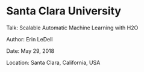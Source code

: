 # Santa Clara University

Talk: Scalable Automatic Machine Learning with H2O

Author: Erin LeDell

Date: May 29, 2018

Location: Santa Clara, California, USA